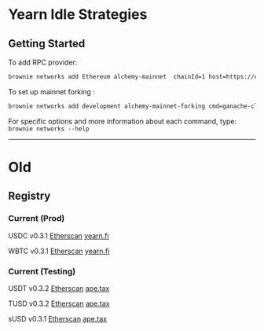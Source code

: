 # Yearn Idle Strategies

## Getting Started
To add RPC provider:
```bash
brownie networks add Ethereum alchemy-mainnet  chainId=1 host=https://eth-mainnet.alchemyapi.io/v2/<ALCHEMY_API_KEY>
```

To set up mainnet forking :
```bash
brownie networks add development alchemy-mainnet-forking cmd=ganache-cli fork=alchemy-mainnet mnemonic=brownie port=8545 accounts=10 host=http://127.0.0.1
```

For specific options and more information about each command, type:
`brownie networks --help`

----

# Old

## Registry

### Current (Prod)

USDC v0.3.1 [Etherscan](https://etherscan.io/address/0x79B3D0A9513C49D7Ea4BD6868a08aD966eC18f46) [yearn.fi](https://yearn.fi/invest/0x5f18C75AbDAe578b483E5F43f12a39cF75b973a9)

WBTC v0.3.1 [Etherscan](https://etherscan.io/address/0x3E14d864E4e82eD98849Bf666971f39Cf49Ca986) [yearn.fi](https://yearn.fi/invest/0xcB550A6D4C8e3517A939BC79d0c7093eb7cF56B5)

### Current (Testing)

USDT v0.3.2 [Etherscan](https://etherscan.io/address/0xaC05d96ba2A6252121E2a38c1F37657148d8CF80) [ape.tax](https://ape.tax/idletether)

TUSD v0.3.2 [Etherscan](https://etherscan.io/address/0x7f2CcF4e38599C4b4a1FB4aC33B32a4796aCcC03) [ape.tax](https://ape.tax/trueidle)

sUSD v0.3.1 [Etherscan](https://etherscan.io/address/0xA04fE40eD8a8a8d657E41276ec9e9Ee877675e34#code) [ape.tax](https://ape.tax/susdidle)
